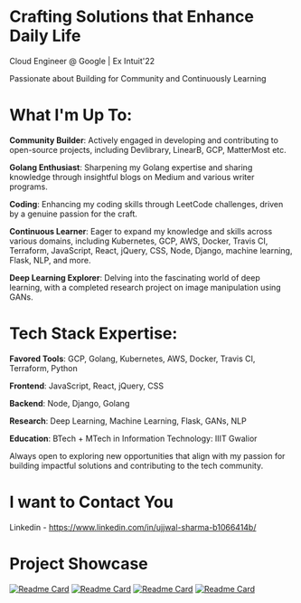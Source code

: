 # Crafting Solutions that Enhance Daily Life

Cloud Engineer @ Google | Ex Intuit'22

Passionate about Building for Community and Continuously Learning

# What I'm Up To:

**Community Builder**: Actively engaged in developing and contributing to open-source projects, including Devlibrary, LinearB, GCP, MatterMost etc.

**Golang Enthusiast**: Sharpening my Golang expertise and sharing knowledge through insightful blogs on Medium and various writer programs.

**Coding**: Enhancing my coding skills through LeetCode challenges, driven by a genuine passion for the craft.

**Continuous Learner**: Eager to expand my knowledge and skills across various domains, including Kubernetes, GCP, AWS, Docker, Travis CI, Terraform, JavaScript, React, jQuery, CSS, Node, Django, machine learning, Flask, NLP, and more.

**Deep Learning Explorer**: Delving into the fascinating world of deep learning, with a completed research project on image manipulation using GANs.

# Tech Stack Expertise:

**Favored Tools**: GCP, Golang, Kubernetes, AWS, Docker, Travis CI, Terraform, Python

**Frontend**: JavaScript, React, jQuery, CSS

**Backend**: Node, Django, Golang

**Research**: Deep Learning, Machine Learning, Flask, GANs, NLP

**Education**: BTech + MTech in Information Technology: IIIT Gwalior

Always open to exploring new opportunities that align with my passion for building impactful solutions and contributing to the tech community.

# I want to Contact You
Linkedin - https://www.linkedin.com/in/ujjwal-sharma-b1066414b/ 

# Project Showcase
[![Readme Card](https://github-readme-stats.vercel.app/api/pin/?username=shadowshot-x&repo=micro-product-go)](https://github.com/shadowshot-x/micro-product-go)
[![Readme Card](https://github-readme-stats.vercel.app/api/pin/?username=shadowshot-x&repo=go-cli-jsonOps)](https://github.com/shadowshot-x/go-cli-jsonOps)
[![Readme Card](https://github-readme-stats.vercel.app/api/pin/?username=shadowshot-x&repo=galaxy-vendetta)](https://github.com/shadowshot-x/galaxy-vendetta)
[![Readme Card](https://github-readme-stats.vercel.app/api/pin/?username=shadowshot-x&repo=ActuatorBuf-grpc)](https://github.com/shadowshot-x/ActuatorBuf-grpc)
